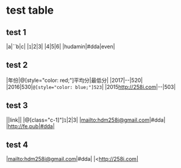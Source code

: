 # test table

## test 1

|a|``b|c|
|`1`|2|3|
|4|5|6|
|hudamin|#dda|even|


## test 2

|年份|@[style="color: red;"]平均分|最低分|
|2017|--|520|
|2016|530|`@[style="color: blue;"]523`|
|2015<http://258i.com>|--|503|


## test 3

|\|link\||
|@[class="c-1\]"]`1`|2|3|
|<mailto:hdm258i@gmail.com>|#dda|
|http://fe.pub|#dda|

## test 4

|<mailto:hdm258i@gmail.com>|#dda|
|<http://258i.com|
